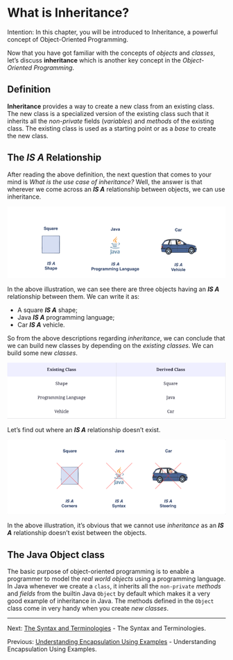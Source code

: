 # What is Inheritance?

Intention: In this chapter, you will be introduced to Inheritance, a powerful concept of Object-Oriented Programming.

Now that you have got familiar with the concepts of <i>objects</i> and <i>classes</i>, let’s discuss <b>inheritance</b> 
which is another key concept in the <i>Object-Oriented Programming</i>.

## Definition

<b>Inheritance</b> provides a way to create a new class from an existing class. The new class is a specialized version of 
the existing class such that it inherits all the <i>non-private</i> fields (<i>variables</i>) and <i>methods</i> of 
the existing class. The existing class is used as a starting point or as a <i>base</i> to create the new class.

## The <i>IS A</i> Relationship

After reading the above definition, the next question that comes to your mind is <i>What is the use case of inheritance?</i> 
Well, the answer is that wherever we come across an <b><i>IS A</i></b> relationship between objects, we can use inheritance.

![alt text](../../etc/oop/inhrt-1.png "The IS A Relationship")

In the above illustration, we can see there are three objects having an <b><i>IS A</i></b> relationship between them. 
We can write it as:

- A square <b><i>IS A</i></b> shape;
- Java <b><i>IS A</i></b> programming language;
- Car <b><i>IS A</i></b> vehicle.

So from the above descriptions regarding <i>inheritance</i>, we can conclude that we can build new classes by depending 
on the <i>existing classes</i>. We can build some new <i>classes</i>.

![alt text](../../etc/oop/inhrt-2.png "Existing - Derived Classes")

Let’s find out where an <b><i>IS A</i></b> relationship doesn’t exist.

![alt text](../../etc/oop/inhrt-3.png "IS A Not Relationship")

In the above illustration, it’s obvious that we cannot use <i>inheritance</i> as an <b><i>IS A</i></b> relationship doesn’t 
exist between the objects.

## The Java Object class

The basic purpose of object-oriented programming is to enable a programmer to model the <i>real world objects</i> using a 
programming language. In Java whenever we create a `class`, it inherits all the `non-private` <i>methods</i> and 
<i>fields</i> from the builtin Java `Object` by default which makes it a very good example of inheritance in Java. 
The methods defined in the `Object` class come in very handy when you create <i>new classes</i>. 

<hr>

Next: [The Syntax and Terminologies](chapter_12.md "The Syntax and Terminologies") - The Syntax and Terminologies.

Previous: [Understanding Encapsulation Using Examples](chapter_10.md "Understanding Encapsulation Using Examples") - 
Understanding Encapsulation Using Examples.
